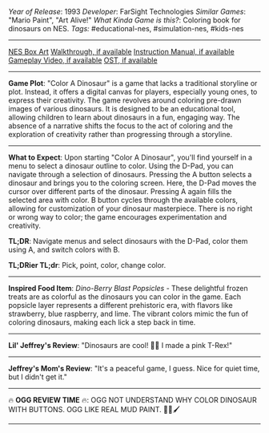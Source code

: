*Year of Release*: 1993
*Developer*: FarSight Technologies
*Similar Games*: "Mario Paint", "Art Alive!"
*What Kinda Game is this?*: Coloring book for dinosaurs on NES.
*Tags:* #educational-nes, #simulation-nes, #kids-nes

---
[NES Box Art](https://www.google.com/search?tbm=isch&q=NES+Box+Art+Color+A+Dinosaur) 
[Walkthrough, if available](https://www.google.com/search?q=Walkthrough+NES+Color+A+Dinosaur)
[Instruction Manual, if available](https://www.google.com/search?q=NES+Instruction+Manual+Color+A+Dinosaur)
[Gameplay Video, if available](https://www.youtube.com/results?search_query=gameplay+NES+Color+A+Dinosaur) 
[OST, if available](https://www.youtube.com/results?search_query=gameplay+NES+Color+A+Dinosaur+OST)

- - -
**Game Plot**: "Color A Dinosaur" is a game that lacks a traditional storyline or plot. Instead, it offers a digital canvas for players, especially young ones, to express their creativity. The game revolves around coloring pre-drawn images of various dinosaurs. It is designed to be an educational tool, allowing children to learn about dinosaurs in a fun, engaging way. The absence of a narrative shifts the focus to the act of coloring and the exploration of creativity rather than progressing through a storyline.

- - -
**What to Expect**: Upon starting "Color A Dinosaur", you'll find yourself in a menu to select a dinosaur outline to color. Using the D-Pad, you can navigate through a selection of dinosaurs. Pressing the A button selects a dinosaur and brings you to the coloring screen. Here, the D-Pad moves the cursor over different parts of the dinosaur. Pressing A again fills the selected area with color. B button cycles through the available colors, allowing for customization of your dinosaur masterpiece. There is no right or wrong way to color; the game encourages experimentation and creativity.

**TL;DR**: Navigate menus and select dinosaurs with the D-Pad, color them using A, and switch colors with B.

**TL;DRier TL;dr**: Pick, point, color, change color.

---
**Inspired Food Item**: *Dino-Berry Blast Popsicles* - These delightful frozen treats are as colorful as the dinosaurs you can color in the game. Each popsicle layer represents a different prehistoric era, with flavors like strawberry, blue raspberry, and lime. The vibrant colors mimic the fun of coloring dinosaurs, making each lick a step back in time.

---
**Lil' Jeffrey's Review**: "Dinosaurs are cool! 🦖🌈 I made a pink T-Rex!"

---
**Jeffrey's Mom's Review**: "It's a peaceful game, I guess. Nice for quiet time, but I didn't get it."

---
🔥 **OGG REVIEW TIME** 🔥: OGG NOT UNDERSTAND WHY COLOR DINOSAUR WITH BUTTONS. OGG LIKE REAL MUD PAINT. 🤔🦴🖌️

---